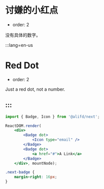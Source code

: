 # 讨嫌的小红点

- order: 2

没有具体的数字。

:::lang=en-us
# Red Dot

- order: 2

Just a red dot, not a number.

:::
---

````jsx
import { Badge, Icon } from '@alifd/next';

ReactDOM.render(
    <div>
        <Badge dot>
            <Icon type="email" />
        </Badge>
        <Badge dot>
            <a href="#">A Link</a>
        </Badge>
    </div>, mountNode);
````

````css
.next-badge {
    margin-right: 16px;
}
````
